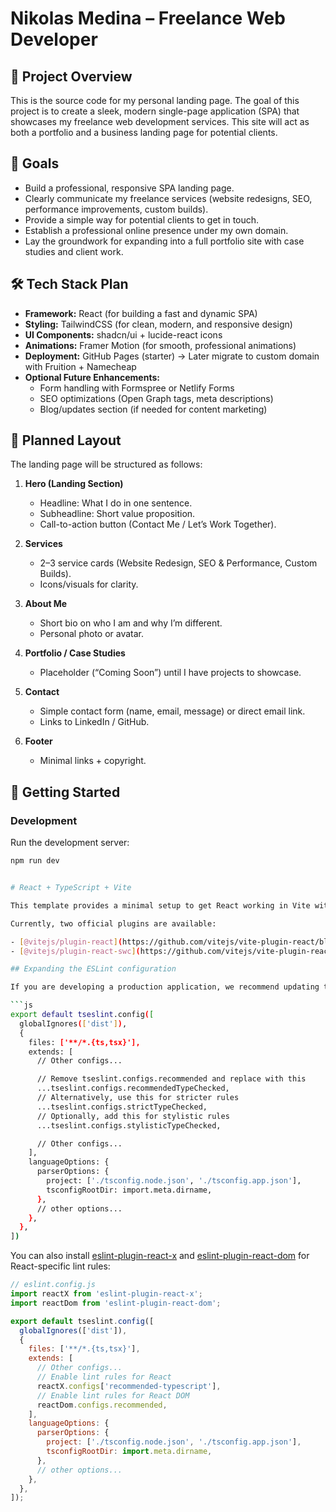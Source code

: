 # Nikolas Medina – Freelance Web Developer

## 📌 Project Overview

This is the source code for my personal landing page. The goal of this project is to create a sleek, modern single-page application (SPA) that showcases my freelance web development services. This site will act as both a portfolio and a business landing page for potential clients.

## 🎯 Goals

- Build a professional, responsive SPA landing page.
- Clearly communicate my freelance services (website redesigns, SEO, performance improvements, custom builds).
- Provide a simple way for potential clients to get in touch.
- Establish a professional online presence under my own domain.
- Lay the groundwork for expanding into a full portfolio site with case studies and client work.

## 🛠️ Tech Stack Plan

- **Framework:** React (for building a fast and dynamic SPA)
- **Styling:** TailwindCSS (for clean, modern, and responsive design)
- **UI Components:** shadcn/ui + lucide-react icons
- **Animations:** Framer Motion (for smooth, professional animations)
- **Deployment:** GitHub Pages (starter) → Later migrate to custom domain with Fruition + Namecheap
- **Optional Future Enhancements:**
  - Form handling with Formspree or Netlify Forms
  - SEO optimizations (Open Graph tags, meta descriptions)
  - Blog/updates section (if needed for content marketing)

## 📐 Planned Layout

The landing page will be structured as follows:

1. **Hero (Landing Section)**
   - Headline: What I do in one sentence.
   - Subheadline: Short value proposition.
   - Call-to-action button (Contact Me / Let’s Work Together).

2. **Services**
   - 2–3 service cards (Website Redesign, SEO & Performance, Custom Builds).
   - Icons/visuals for clarity.

3. **About Me**
   - Short bio on who I am and why I’m different.
   - Personal photo or avatar.

4. **Portfolio / Case Studies**
   - Placeholder (“Coming Soon”) until I have projects to showcase.

5. **Contact**
   - Simple contact form (name, email, message) or direct email link.
   - Links to LinkedIn / GitHub.

6. **Footer**
   - Minimal links + copyright.

## 🚀 Getting Started

### Development

Run the development server:

````bash
npm run dev


# React + TypeScript + Vite

This template provides a minimal setup to get React working in Vite with HMR and some ESLint rules.

Currently, two official plugins are available:

- [@vitejs/plugin-react](https://github.com/vitejs/vite-plugin-react/blob/main/packages/plugin-react) uses [Babel](https://babeljs.io/) for Fast Refresh
- [@vitejs/plugin-react-swc](https://github.com/vitejs/vite-plugin-react/blob/main/packages/plugin-react-swc) uses [SWC](https://swc.rs/) for Fast Refresh

## Expanding the ESLint configuration

If you are developing a production application, we recommend updating the configuration to enable type-aware lint rules:

```js
export default tseslint.config([
  globalIgnores(['dist']),
  {
    files: ['**/*.{ts,tsx}'],
    extends: [
      // Other configs...

      // Remove tseslint.configs.recommended and replace with this
      ...tseslint.configs.recommendedTypeChecked,
      // Alternatively, use this for stricter rules
      ...tseslint.configs.strictTypeChecked,
      // Optionally, add this for stylistic rules
      ...tseslint.configs.stylisticTypeChecked,

      // Other configs...
    ],
    languageOptions: {
      parserOptions: {
        project: ['./tsconfig.node.json', './tsconfig.app.json'],
        tsconfigRootDir: import.meta.dirname,
      },
      // other options...
    },
  },
])
````

You can also install [eslint-plugin-react-x](https://github.com/Rel1cx/eslint-react/tree/main/packages/plugins/eslint-plugin-react-x) and [eslint-plugin-react-dom](https://github.com/Rel1cx/eslint-react/tree/main/packages/plugins/eslint-plugin-react-dom) for React-specific lint rules:

```js
// eslint.config.js
import reactX from 'eslint-plugin-react-x';
import reactDom from 'eslint-plugin-react-dom';

export default tseslint.config([
  globalIgnores(['dist']),
  {
    files: ['**/*.{ts,tsx}'],
    extends: [
      // Other configs...
      // Enable lint rules for React
      reactX.configs['recommended-typescript'],
      // Enable lint rules for React DOM
      reactDom.configs.recommended,
    ],
    languageOptions: {
      parserOptions: {
        project: ['./tsconfig.node.json', './tsconfig.app.json'],
        tsconfigRootDir: import.meta.dirname,
      },
      // other options...
    },
  },
]);
```
